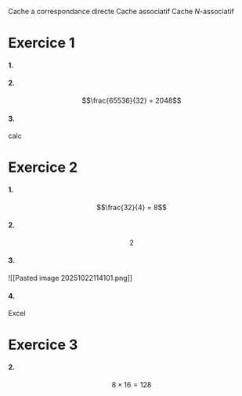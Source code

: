 Cache  a correspondance directe
Cache associatif
Cache $N$-associatif
# Exercice 1
#### 1.
#### 2.
$$\frac{65536}{32} = 2048$$
#### 3.
calc

# Exercice 2
#### 1.
$$\frac{32}{4} = 8$$
#### 2.
$$2$$
#### 3.
![[Pasted image 20251022114101.png]]

#### 4.
Excel

# Exercice 3
#### 2.
$$8 \times 16 = 128$$